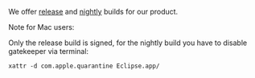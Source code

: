 We offer [release](https://updatesite.palladio-simulator.com/DataFlowAnalysis/product/releases/) and [nightly](https://updatesite.palladio-simulator.com/DataFlowAnalysis/product/nightly/) builds for our product.

Note for Mac users:

Only the release build is signed, for the nightly build you have to disable gatekeeper via terminal:

`xattr -d com.apple.quarantine Eclipse.app/`
